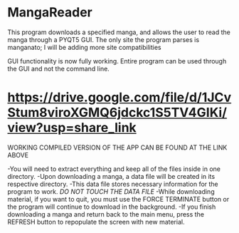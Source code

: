 # MangaReader
This program downloads a specified manga, and allows the user to read the manga through a PYQT5 GUI.
The only site the program parses is manganato; I will be adding more site compatibilities

GUI functionality is now fully working. Entire program can be used through the GUI and not the command line.


https://drive.google.com/file/d/1JCvStum8viroXGMQ6jdckc1S5TV4GIKi/view?usp=share_link
=============================================================================================
WORKING COMPILED VERSION OF THE APP CAN BE FOUND AT THE LINK ABOVE

-You will need to extract everything and keep all of the files inside in one directory.
-Upon downloading a manga, a data file will be created in its respective directory.
-This data file stores necessary information for the program to work.
*DO NOT TOUCH THE DATA FILE*
-While downloading material, if you want to quit, you must use the FORCE TERMINATE button or the program will continue to download in the background.
-If you finish downloading a manga and return back to the main menu, press the REFRESH button to repopulate the screen with new material.
